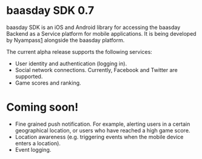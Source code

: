 # baasday SDK 0.7

baasday SDK is an iOS and Android library for accessing the baasday Backend as a Service platform for mobile applications. It is being developed by Nyampass[1] alongside the baasday platform.

The current alpha release supports the following services:

* User identity and authentication (logging in).
* Social network connections. Currently, Facebook and Twitter are supported.
* Game scores and ranking.

# Coming soon!

* Fine grained push notification. For example, alerting users in a certain geographical location, or users who have reached a high game score.
* Location awareness (e.g. triggering events when the mobile device enters a location).
* Event logging.

[1]: http://www.nyampass.com/
